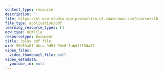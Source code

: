 ```yaml
---
content_type: resource
description: ''
file: https://ol-ocw-studio-app-production.s3.amazonaws.com/courses/18-03sc-differential-equations-fall-2011/96d53a0f4bca9d919de81abd1f18da57_v4YcejwdQC0.pdf
file_type: application/pdf
learning_resource_types: []
ocw_type: OCWFile
resourcetype: Document
title: 3play pdf file
uid: 96d53a0f-4bca-9d91-9de8-1abd1f18da57
video_files:
  video_thumbnail_file: null
video_metadata:
  youtube_id: null
---
```

